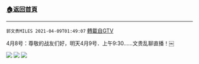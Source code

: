 ﻿###  [:house:返回首頁](https://github.com/ourhimalayas/txt)
---

`郭文贵MILES 2021-04-09T01:49:07` [轉載自GTV](https://gtv.org/web/#/UserInfo/5e596957357cc612d35a8044)

4月8号：尊敬的战友们好，明天4月9号．上午9:30……文贵乱聊直播！￼

![](https://filegroup.gtv.org/cdn-cgi/image/width=600/https://filegroup.gtv.org/group7/web/20210409/01/49/0/9fc2f10e978b7026b19b12c537ffe14c.jpg)
![](https://filegroup.gtv.org/cdn-cgi/image/width=600/https://filegroup.gtv.org/group7/web/20210409/01/49/0/316737722067d3686106380c1c0b51a3.jpg)
![](https://filegroup.gtv.org/cdn-cgi/image/width=600/https://filegroup.gtv.org/group7/web/20210409/01/49/0/bc73cdc0052e74c0a6797df77df278aa.jpg)
